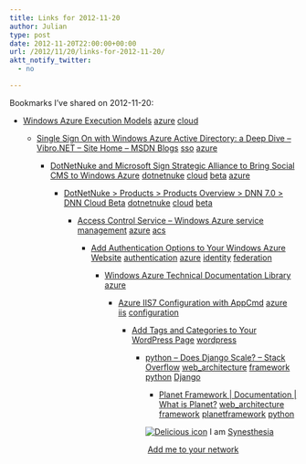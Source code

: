 ```yaml
---
title: Links for 2012-11-20
author: Julian
type: post
date: 2012-11-20T22:00:00+00:00
url: /2012/11/20/links-for-2012-11-20/
aktt_notify_twitter:
  - no

---
```

Bookmarks I&#8217;ve shared on 2012-11-20:

  * [Windows Azure Execution Models][1] 
    [azure][2] [cloud][3] </li> 
    
      * [Single Sign On with Windows Azure Active Directory: a Deep Dive &#8211; Vibro.NET &#8211; Site Home &#8211; MSDN Blogs][4] 
        [sso][5] [azure][2] </li> 
        
          * [DotNetNuke and Microsoft Sign Strategic Alliance to Bring Social CMS to Windows Azure][6] 
            [dotnetnuke][7] [cloud][3] [beta][8] [azure][2] </li> 
            
              * [DotNetNuke > Products > Products Overview > DNN 7.0 > DNN Cloud Beta][9] 
                [dotnetnuke][7] [cloud][3] [beta][8] </li> 
                
                  * [Access Control Service &#8211; Windows Azure service management][10] 
                    [azure][2] [acs][11] </li> 
                    
                      * [Add Authentication Options to Your Windows Azure Website][12] 
                        [authentication][13] [azure][2] [identity][14] [federation][15] </li> 
                        
                          * [Windows Azure Technical Documentation Library][16] 
                            [azure][2] </li> 
                            
                              * [Azure IIS7 Configuration with AppCmd][17] 
                                [azure][2] [iis][18] [configuration][19] </li> 
                                
                                  * [Add Tags and Categories to Your WordPress Page][20] 
                                    [wordpress][21] </li> 
                                    
                                      * [python &#8211; Does Django Scale? &#8211; Stack Overflow][22] 
                                        [web_architecture][23] [framework][24] [python][25] [Django][26] </li> 
                                        
                                          * [Planet Framework | Documentation | What is Planet?][27] 
                                            [web_architecture][23] [framework][24] [planetframework][28] [python][25] </li> </ul> 
                                            
                                            <p class="deliciouslink">
                                              <a href="https://del.icio.us/synesthesia" title="See all my bookmarks on del.icio.us"><img src="https://www.synesthesia.co.uk/images/deliciousicon.jpg" alt="Delicious icon" /></a>&nbsp;I am <a href="https://del.icio.us/synesthesia" title="See all my bookmarks on del.icio.us">Synesthesia</a>
                                            </p>
                                            
                                            <p class="deliciouslink">
                                              <a href="https://del.icio.us/network?add=synesthesia" title="Add me to your del.icio.us network"><img src="https://www.synesthesia.co.uk/images/add.gif" alt="" /></a>&nbsp;<a href="https://del.icio.us/network?add=synesthesia" title="Add me to your del.icio.us network">Add me to your network</a>
                                            </p>

 [1]: https://www.windowsazure.com/en-us/develop/net/fundamentals/compute/
 [2]: https://www.delicious.com/synesthesia/azure
 [3]: https://www.delicious.com/synesthesia/cloud
 [4]: https://blogs.msdn.com/b/vbertocci/archive/2012/07/12/single-sign-on-with-windows-azure-active-directory-a-deep-dive.aspx
 [5]: https://www.delicious.com/synesthesia/sso
 [6]: https://www.devproconnections.com/article/windows-azure-platform2/dotnetnuke-microsoft-windows-azure-144568
 [7]: https://www.delicious.com/synesthesia/dotnetnuke
 [8]: https://www.delicious.com/synesthesia/beta
 [9]: https://www.dotnetnuke.com/Products/Products-Overview/DNN-7.0/DNN-Cloud-Beta.aspx
 [10]: https://www.windowsazure.com/en-us/manage/services/other/manage-acs/
 [11]: https://www.delicious.com/synesthesia/acs
 [12]: https://www.devproconnections.com/article/windows-azure-platform2/azure-identity-federation-142581
 [13]: https://www.delicious.com/synesthesia/authentication
 [14]: https://www.delicious.com/synesthesia/identity
 [15]: https://www.delicious.com/synesthesia/federation
 [16]: https://msdn.microsoft.com/en-us/library/dd163896.aspx
 [17]: https://richardprodger.wordpress.com/2011/03/22/azure-iis7-configuration-with-appcmd/
 [18]: https://www.delicious.com/synesthesia/iis
 [19]: https://www.delicious.com/synesthesia/configuration
 [20]: https://shibashake.com/wordpress-theme/add-tags-and-categories-to-your-wordpress-page
 [21]: https://www.delicious.com/synesthesia/wordpress
 [22]: https://stackoverflow.com/questions/886221/does-django-scale
 [23]: https://www.delicious.com/synesthesia/web_architecture
 [24]: https://www.delicious.com/synesthesia/framework
 [25]: https://www.delicious.com/synesthesia/python
 [26]: https://www.delicious.com/synesthesia/Django
 [27]: https://www.planetframework.com/documentation/1.10/Getting-Started/What-is-Planet/
 [28]: https://www.delicious.com/synesthesia/planetframework